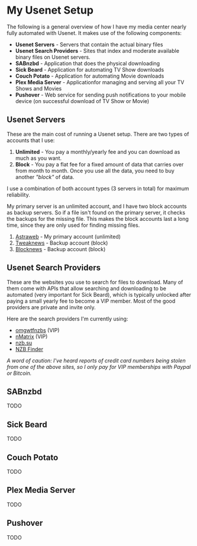 My Usenet Setup
===============

The following is a general overview of how I have my media center nearly fully automated with Usenet. It makes use of the following components:

- **Usenet Servers** - Servers that contain the actual binary files
- **Usenet Search Providers** - Sites that index and moderate available binary files on Usenet servers.
- **SABnzbd** - Application that does the physical downloading
- **Sick Beard** - Application for automating TV Show downloads
- **Couch Potato** - Application for automating Movie downloads
- **Plex Media Server** - Applicationfor managing and serving all your TV Shows and Movies
- **Pushover** - Web service for sending push notifications to your mobile device (on successful download of TV Show or Movie)

Usenet Servers
--------------

These are the main cost of running a Usenet setup. There are two types of accounts that I use:

1. **Unlimited** - You pay a monthly/yearly fee and you can download as much as you want. 
2. **Block** - You pay a flat fee for a fixed amount of data that carries over from month to month. Once you use all the data, you need to buy another *"block"* of data.

I use a combination of both account types (3 servers in total) for maximum reliability.

My primary server is an unlimited account, and I have two block accounts as backup servers. So if a file isn't found on the primary server, it checks the backups for the missing file. This makes the block accounts last a long time, since they are only used for finding missing files.

1. [Astraweb](http://www.news.astraweb.com/) - My primary account (unlimited)
2. [Tweaknews](https://www.tweaknews.eu/) - Backup account (block)
3. [Blocknews](http://blocknews.net/) - Backup account (block)

Usenet Search Providers
-----------------------

These are the websites you use to search for files to download. Many of them come with APIs that allow searching and downloading to be automated (very important for Sick Beard), which is typically unlocked after paying a small yearly fee to become a VIP member. Most of the good providers are private and invite only.

Here are the search providers I'm currently using:

- [omgwtfnzbs](https://omgwtfnzbs.org/) (VIP)
- [nMatrix](https://www.nmatrix.co.za/) (VIP)
- [nzb.su](https://nzb.su/index.php)
- [NZB Finder](https://www.nzbfinder.ws/)

*A word of caution: I've heard reports of credit card numbers being stolen from one of the above sites, so I only pay for VIP memberships with Paypal or Bitcoin.*

SABnzbd
-------

TODO

Sick Beard
----------

TODO

Couch Potato
------------

TODO

Plex Media Server
-----------------

TODO

Pushover
--------

TODO